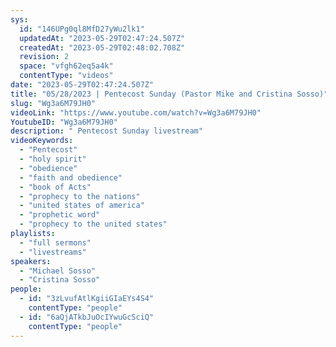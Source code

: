 ```yaml
---
sys:
  id: "146UPg0ql8MfD27yWu2lk1"
  updatedAt: "2023-05-29T02:47:24.507Z"
  createdAt: "2023-05-29T02:48:02.708Z"
  revision: 2
  space: "vfgh62eq5a4k"
  contentType: "videos"
date: "2023-05-29T02:47:24.507Z"
title: "05/28/2023 | Pentecost Sunday (Pastor Mike and Cristina Sosso)"
slug: "Wg3a6M79JH0"
videoLink: "https://www.youtube.com/watch?v=Wg3a6M79JH0"
YoutubeID: "Wg3a6M79JH0"
description: " Pentecost Sunday livestream"
videoKeywords:
  - "Pentecost"
  - "holy spirit"
  - "obedience"
  - "faith and obedience"
  - "book of Acts"
  - "prophecy to the nations"
  - "united states of america"
  - "prophetic word"
  - "prophecy to the united states"
playlists:
  - "full sermons"
  - "livestreams"
speakers:
  - "Michael Sosso"
  - "Cristina Sosso"
people:
  - id: "3zLvufAtlKgiiGIaEYs4S4"
    contentType: "people"
  - id: "6aQjATkbJuOcIYwuGcSciQ"
    contentType: "people"
---
```

